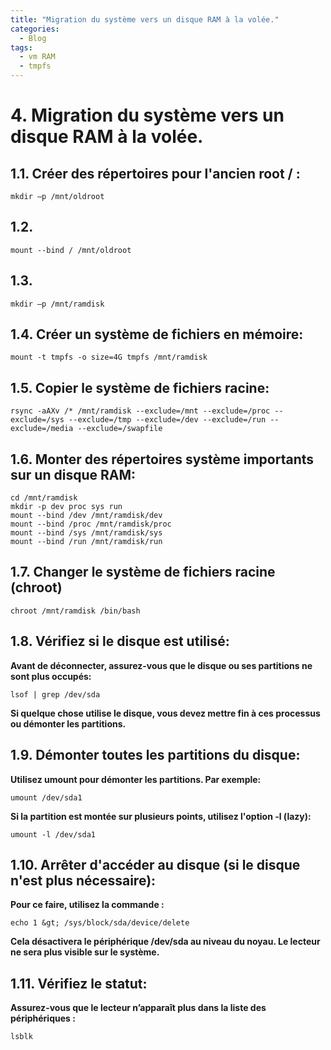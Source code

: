 ```yaml
---
title: "Migration du système vers un disque RAM à la volée."
categories:
  - Blog
tags:
  - vm RAM
  - tmpfs
---
```


#  4. Migration du système vers un disque RAM à la volée. 
## 1.1. Créer des répertoires pour l'ancien root / :
```
mkdir –p /mnt/oldroot
```
## 1.2. 
```
mount --bind / /mnt/oldroot
```
## 1.3.
```
mkdir –p /mnt/ramdisk
```
## 1.4. Créer un système de fichiers en mémoire:
```
mount -t tmpfs -o size=4G tmpfs /mnt/ramdisk
```
## 1.5. Copier le système de fichiers racine:
```
rsync -aAXv /* /mnt/ramdisk --exclude=/mnt --exclude=/proc --exclude=/sys --exclude=/tmp --exclude=/dev --exclude=/run --exclude=/media --exclude=/swapfile
```
## 1.6. Monter des répertoires système importants sur un disque RAM:
```
cd /mnt/ramdisk
mkdir -p dev proc sys run
mount --bind /dev /mnt/ramdisk/dev
mount --bind /proc /mnt/ramdisk/proc
mount --bind /sys /mnt/ramdisk/sys
mount --bind /run /mnt/ramdisk/run
```
## 1.7. Changer le système de fichiers racine (chroot)
```
chroot /mnt/ramdisk /bin/bash
```
## 1.8. Vérifiez si le disque est utilisé:
**Avant de déconnecter, assurez-vous que le disque ou ses partitions ne sont plus occupés:**
```
lsof | grep /dev/sda
```
**Si quelque chose utilise le disque, vous devez mettre fin à ces processus ou démonter les partitions.**
## 1.9. Démonter toutes les partitions du disque:
**Utilisez umount pour démonter les partitions. Par exemple:**
```
umount /dev/sda1
```
**Si la partition est montée sur plusieurs points, utilisez l'option -l (lazy):**
```
umount -l /dev/sda1
```
## 1.10. Arrêter d'accéder au disque (si le disque n'est plus nécessaire):
**Pour ce faire, utilisez la commande :**
```
echo 1 &gt; /sys/block/sda/device/delete
```
**Cela désactivera le périphérique /dev/sda au niveau du noyau. Le lecteur ne sera plus visible sur le système.**
## 1.11. Vérifiez le statut:
**Assurez-vous que le lecteur n’apparaît plus dans la liste des périphériques :**
```
lsblk
```
